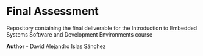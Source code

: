 # Final Assessment

Repository containing the final deliverable for the Introduction to Embedded Systems Software and Development Environments course

**Author** - David Alejandro Islas Sánchez